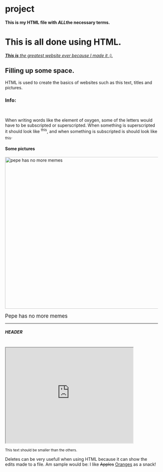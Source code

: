 # project
<html>
<head>
</head>
<body>
<title> BEST WEBSITE </title>
<p><b> This is my HTML file with <em>ALL</em>the necessary terms. </b></p>
<h1> This is all done using HTML. </h1>
<p><u><i> <strong>This is</strong> the greatest website ever because I made it :).</i></u></b></p>
<h2> Filling up some space. </h2>
<p> HTML is used to create the basics of websites such as this text, titles and pictures. </p>
<h3> Info: </h3>
<br>
<p> When writing words like the element of oxygen, some of the letters would have to be subscripted or superscripted. When something is superscripted it should look like <sup>this</sup>, and when something is subscripted is should look like <sub>this</sub>.</p>
<h4> Some pictures </h4>
<img src="http://www.kappit.com/img/pics/201603_1131_bfdcb_sm.png" alt="pepe has no more memes" style="width:750px;height:500px;">
<p><big> Pepe has no more memes </big></p>
<hr>
<h5> HEADER </h5>
<br>
<iframe width="420" height="315"
src="https://www.youtube.com/embed/XGSy3_Czz8k">
</iframe>
<p><small> This text should be smaller than the others. </small></p>
<p> Deletes can be very usefull when using HTML because it can show the edits made to a file. Am sample would be: I like <del>Apples</del> <ins>Oranges</ins> as a snack!</p>
</body>
</html>
